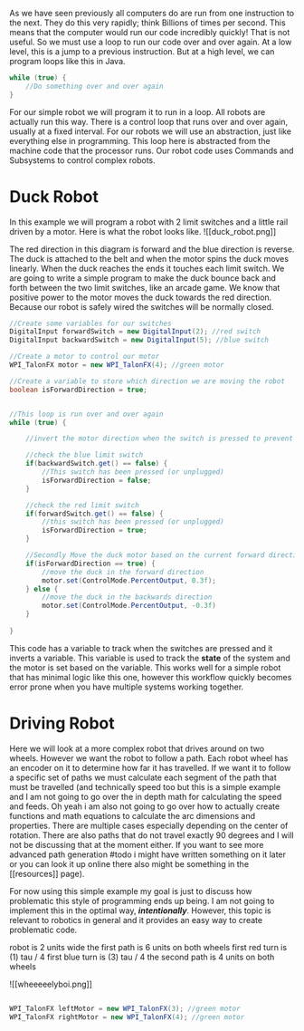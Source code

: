 As we have seen previously all computers do are run from one instruction to the next. They do this very rapidly; think Billions of times per second. This means that the computer would run our code incredibly quickly! That is not useful. So we must use a loop to run our code over and over again. At a low level, this is a jump to a previous instruction. But at a high level, we can program loops like this in Java.
```java
while (true) {
	//Do something over and over again
}
```
For our simple robot we will program it to run in a loop. All robots are actually run this way. There is a control loop that runs over and over again, usually at a fixed interval. For our robots we will use an abstraction, just like everything else in programming. This loop here is abstracted from the machine code that the processor runs. Our robot code uses Commands and Subsystems to control complex robots.

# Duck Robot
In this example we will program a robot with 2 limit switches and a little rail driven by a motor. Here is what the robot looks like.
![[duck_robot.png]]

The red direction in this diagram is forward and the blue direction is reverse. The duck is attached to the belt and when the motor spins the duck moves linearly. When the duck reaches the ends it touches each limit switch. We are going to write a simple program to make the duck bounce back and forth between the two limit switches, like an arcade game. We know that positive power to the motor moves the duck towards the red direction. Because our robot is safely wired the switches will be normally closed.

```java
//Create some variables for our switches
DigitalInput forwardSwitch = new DigitalInput(2); //red switch
DigitalInput backwardSwitch = new DigitalInput(5); //blue switch

//Create a motor to control our motor
WPI_TalonFX motor = new WPI_TalonFX(4); //green motor

//Create a variable to store which direction we are moving the robot
boolean isForwardDirection = true;


//This loop is run over and over again
while (true) {

	//invert the motor direction when the switch is pressed to prevent the motor from pushing the rubber duck into the edge of the robot and burning out the motor. 

	//check the blue limit switch
	if(backwardSwitch.get() == false) {
		//This switch has been pressed (or unplugged)
		isForwardDirection = false;
	}

	//check the red limit switch
	if(forwardSwitch.get() == false) {
		//this switch has been pressed (or unplugged)
		isForwardDirection = true;
	}

	//Secondly Move the duck motor based on the current forward direction
	if(isForwardDirection == true) {
		//move the duck in the forward direction
		motor.set(ControlMode.PercentOutput, 0.3f);
	} else {
		//move the duck in the backwards direction
		motor.set(ControlMode.PercentOutput, -0.3f)
	}
	
}
```

This code has a variable to track when the switches are pressed and it inverts a variable. This variable is used to track the **state** of the system and the motor is set based on the variable. This works well for a simple robot that has minimal logic like this one, however this workflow quickly becomes error prone when you have multiple systems working together.
 

# Driving Robot
Here we will look at a more complex robot that drives around on two wheels. However we want the robot to follow a path. Each robot wheel has an encoder on it to determine how far it has travelled. If we want it to follow a specific set of paths we must calculate each segment of the path that must be travelled (and technically speed too but this is a simple example and I am not going to go over the in depth math for calculating the speed and feeds. Oh yeah i am also not going to go over how to actually create functions and math equations to calculate the arc dimensions and properties. There are multiple cases especially depending on the center of rotation. There are also paths that do not travel exactly 90 degrees and I will not be discussing that at the moment either. If you want to see more advanced path generation #todo i might have written something on it later or you can look it up online there also might be something in the [[resources]] page). 


For now using this simple example my goal is just to discuss how problematic this style of programming ends up being. I am not going to implement this in the optimal way, ***intentionally***. However, this topic is relevant to robotics in general and it provides an easy way to create problematic code. 



robot is 2 units wide
the first path is 6 units on both wheels
first red turn is (1) tau / 4
first blue turn is (3) tau / 4
the second path is 4 units on both wheels


![[wheeeeelyboi.png]]



```java

WPI_TalonFX leftMotor = new WPI_TalonFX(3); //green motor
WPI_TalonFX rightMotor = new WPI_TalonFX(4); //green motor






```
